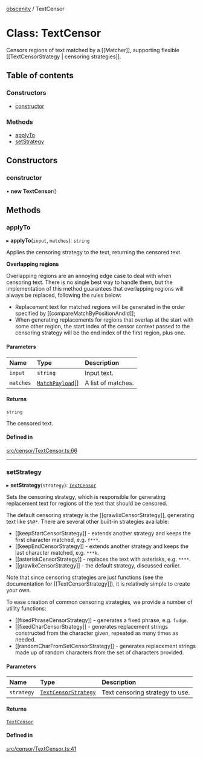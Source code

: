 [obscenity](../README.md) / TextCensor

# Class: TextCensor

Censors regions of text matched by a [[Matcher]], supporting flexible
[[TextCensorStrategy | censoring strategies]].

## Table of contents

### Constructors

- [constructor](TextCensor.md#constructor)

### Methods

- [applyTo](TextCensor.md#applyto)
- [setStrategy](TextCensor.md#setstrategy)

## Constructors

### constructor

• **new TextCensor**()

## Methods

### applyTo

▸ **applyTo**(`input`, `matches`): `string`

Applies the censoring strategy to the text, returning the censored text.

**Overlapping regions**

Overlapping regions are an annoying edge case to deal with when censoring
text. There is no single best way to handle them, but the implementation
of this method guarantees that overlapping regions will always be
replaced, following the rules below:

- Replacement text for matched regions will be generated in the order
  specified by [[compareMatchByPositionAndId]];
- When generating replacements for regions that overlap at the start with
  some other region, the start index of the censor context passed to the
  censoring strategy will be the end index of the first region, plus one.

#### Parameters

| Name | Type | Description |
| :------ | :------ | :------ |
| `input` | `string` | Input text. |
| `matches` | [`MatchPayload`](../interfaces/MatchPayload.md)[] | A list of matches. |

#### Returns

`string`

The censored text.

#### Defined in

[src/censor/TextCensor.ts:66](https://github.com/jo3-l/obscenity/blob/594f6f2/src/censor/TextCensor.ts#L66)

___

### setStrategy

▸ **setStrategy**(`strategy`): [`TextCensor`](TextCensor.md)

Sets the censoring strategy, which is responsible for generating
replacement text for regions of the text that should be censored.

The default censoring strategy is the [[grawlixCensorStrategy]],
generating text like `$%@*`. There are several other built-in strategies
available:
- [[keepStartCensorStrategy]] - extends another strategy and keeps the
  first character matched, e.g. `f***`.
- [[keepEndCensorStrategy]] - extends another strategy and keeps the last
  character matched, e.g. `***k`.
- [[asteriskCensorStrategy]] - replaces the text with asterisks, e.g.
  `****`.
- [[grawlixCensorStrategy]] - the default strategy, discussed earlier.

Note that since censoring strategies are just functions (see the
documentation for [[TextCensorStrategy]]), it is relatively simple to
create your own.

To ease creation of common censoring strategies, we provide a number of
utility functions:
- [[fixedPhraseCensorStrategy]] - generates a fixed phrase, e.g. `fudge`.
- [[fixedCharCensorStrategy]] - generates replacement strings constructed
  from the character given, repeated as many times as needed.
- [[randomCharFromSetCensorStrategy]] - generates replacement strings
  made up of random characters from the set of characters provided.

#### Parameters

| Name | Type | Description |
| :------ | :------ | :------ |
| `strategy` | [`TextCensorStrategy`](../README.md#textcensorstrategy) | Text censoring strategy to use. |

#### Returns

[`TextCensor`](TextCensor.md)

#### Defined in

[src/censor/TextCensor.ts:41](https://github.com/jo3-l/obscenity/blob/594f6f2/src/censor/TextCensor.ts#L41)
